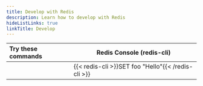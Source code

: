 ```yaml
---
title: Develop with Redis
description: Learn how to develop with Redis
hideListLinks: true
linkTitle: Develop
---
```


| Try these commands                       |  Redis Console (redis-cli)           |
|:-----                                    |-----                                 |
|                                          | {{< redis-cli >}}SET foo "Hello"{{< /redis-cli >}}  |

